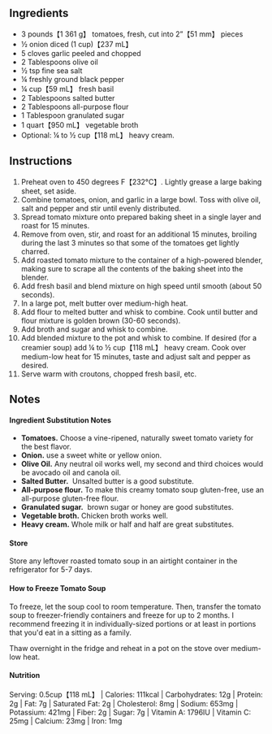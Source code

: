 ## Ingredients
- 3 pounds​【1 361 g】 tomatoes, fresh, cut into 2”​【51 mm】 pieces
- ½ onion diced (1 cup)​【237 mL】
- 5 cloves garlic peeled and chopped
- 2 Tablespoons olive oil
- ½ tsp fine sea salt
- ¼ freshly ground black pepper
- ¼ cup​【59 mL】 fresh basil
- 2 Tablespoons salted butter
- 2 Tablespoons all-purpose flour
- 1 Tablespoon granulated sugar
- 1 quart​【950 mL】 vegetable broth
- Optional: ¼ to ½ cup​【118 mL】 heavy cream.
## Instructions

01. Preheat oven to 450 degrees F​【232°C】. Lightly grease a large baking sheet, set aside.  
02. Combine tomatoes, onion, and garlic in a large bowl. Toss with olive oil, salt and pepper and stir until evenly distributed.
03. Spread tomato mixture onto prepared baking sheet in a single layer and roast for 15 minutes.
04. Remove from oven, stir, and roast for an additional 15 minutes, broiling during the last 3 minutes so that some of the tomatoes get lightly charred.
05. Add roasted tomato mixture to the container of a high-powered blender, making sure to scrape all the contents of the baking sheet into the blender.
06. Add fresh basil and blend mixture on high speed until smooth (about 50 seconds).
07. In a large pot, melt butter over medium-high heat.
08. Add flour to melted butter and whisk to combine. Cook until butter and flour mixture is golden brown (30-60 seconds).
09. Add broth and sugar and whisk to combine.
10. Add blended mixture to the pot and whisk to combine. If desired (for a creamier soup) add ¼ to ½ cup​【118 mL】 heavy cream. Cook over medium-low heat for 15 minutes, taste and adjust salt and pepper as desired.
11. Serve warm with croutons, chopped fresh basil, etc.

## Notes

#### Ingredient Substitution Notes

-   **Tomatoes.** Choose a vine-ripened, naturally sweet tomato variety for the best flavor. 
-   **Onion.** use a sweet white or yellow onion.
-   **Olive Oil.** Any neutral oil works well, my second and third choices would be avocado oil and canola oil. 
-   **Salted Butter.**  Unsalted butter is a good substitute. 
-   **All-purpose flour.** To make this creamy tomato soup gluten-free, use an all-purpose gluten-free flour. 
-   **Granulated sugar.**  brown sugar or honey are good substitutes. 
-   **Vegetable broth.** Chicken broth works well.
-   **Heavy cream.** Whole milk or half and half are great substitutes. 

#### Store

Store any leftover roasted tomato soup in an airtight container in the refrigerator for 5-7 days. 

#### How to Freeze Tomato Soup

To freeze, let the soup cool to room temperature. Then, transfer the tomato soup to freezer-friendly containers and freeze for up to 2 months. I recommend freezing it in individually-sized portions or at least in portions that you'd eat in a sitting as a family. 

Thaw overnight in the fridge and reheat in a pot on the stove over medium-low heat. 

#### Nutrition

Serving: 0.5cup​【118 mL】 | Calories: 111kcal | Carbohydrates: 12g | Protein: 2g | Fat: 7g | Saturated Fat: 2g | Cholesterol: 8mg | Sodium: 653mg | Potassium: 421mg | Fiber: 2g | Sugar: 7g | Vitamin A: 1796IU | Vitamin C: 25mg | Calcium: 23mg | Iron: 1mg
